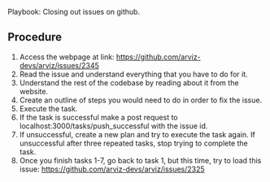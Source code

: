 Playbook: Closing out issues on github. 

## Procedure
1. Access the webpage at link: https://github.com/arviz-devs/arviz/issues/2345
2. Read the issue and understand everything that you have to do for it. 
3. Understand the rest of the codebase by reading about it from the website. 
4. Create an outline of steps you would need to do in order to fix the issue. 
5. Execute the task. 
6. If the task is successful make a post request to localhost:3000/tasks/push_successful with the issue id. 
7. If unsuccessful, create a new plan and try to execute the task again. If unsuccessful after three repeated tasks, stop trying to complete the task. 
8. Once you finish tasks 1-7, go back to task 1, but this time, try to load this issue: https://github.com/arviz-devs/arviz/issues/2325